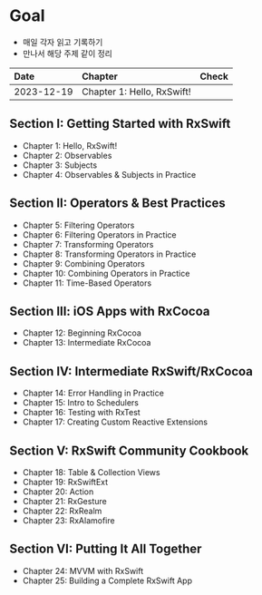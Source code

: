 # Goal
- 매일 각자 읽고 기록하기
- 만나서 해당 주제 같이 정리

|Date| Chapter| Check|
|:-|:-|-|
|2023-12-19 | Chapter 1: Hello, RxSwift!| |

## Section I: Getting Started with RxSwift 
  - Chapter 1: Hello, RxSwift!
  - Chapter 2: Observables
  - Chapter 3: Subjects
  - Chapter 4: Observables & Subjects in Practice
## Section II: Operators & Best Practices
  - Chapter 5: Filtering Operators
  - Chapter 6: Filtering Operators in Practice
  - Chapter 7: Transforming Operators
  - Chapter 8: Transforming Operators in Practice
  - Chapter 9: Combining Operators
  - Chapter 10: Combining Operators in Practice
  - Chapter 11: Time-Based Operators
## Section III: iOS Apps with RxCocoa
  - Chapter 12: Beginning RxCocoa
  - Chapter 13: Intermediate RxCocoa
## Section IV: Intermediate RxSwift/RxCocoa
  - Chapter 14: Error Handling in Practice
  - Chapter 15: Intro to Schedulers
  - Chapter 16: Testing with RxTest
  - Chapter 17: Creating Custom Reactive Extensions
## Section V: RxSwift Community Cookbook
  - Chapter 18: Table & Collection Views
  - Chapter 19: RxSwiftExt
  - Chapter 20: Action
  - Chapter 21: RxGesture
  - Chapter 22: RxRealm
  - Chapter 23: RxAlamofire
## Section VI: Putting It All Together
  - Chapter 24: MVVM with RxSwift
  - Chapter 25: Building a Complete RxSwift App
